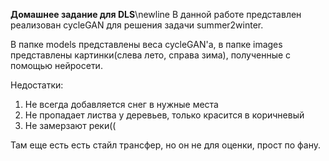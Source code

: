 **Домашнее задание для DLS**\newline
В данной работе представлен реализован cycleGAN для решения задачи summer2winter. 

В папке models представлены веса cycleGAN'a, в папке images представлены картинки(слева лето, справа зима), полученные с помощью нейросети. 


Недостатки:
  1) Не всегда добавляется снег в нужные места
  2) Не пропадает листва у деревьев, только красится в коричневый
  3) Не замерзают реки((
  
  
Там еще есть есть стайл трансфер, но он не для оценки, прост по фану.
